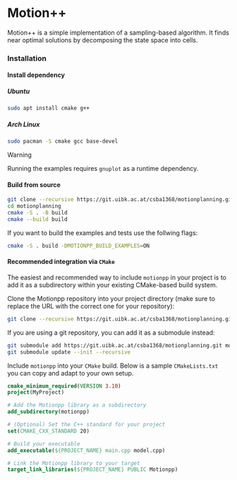 # Motion++

Motion++ is a simple implementation of a sampling-based algorithm. 
It finds near optimal solutions by decomposing the state space into cells.

### Installation

#### Install dependency

##### Ubuntu
```bash
sudo apt install cmake g++
```

##### Arch Linux
```bash
sudo pacman -S cmake gcc base-devel
```

> [!WARNING]
> Running the examples requires `gnuplot` as a runtime dependency.

#### Build from source

```bash
git clone --recursive https://git.uibk.ac.at/csba1368/motionplanning.git 
cd motionplanning
cmake -S . -B build
cmake --build build
```

If you want to build the examples and tests use the follwing flags:

```bash
cmake -S . build -DMOTIONPP_BUILD_EXAMPLES=ON
```

#### Recommended integration via `CMake`

The easiest and recommended way to include `motionpp` in your project is to add it as a subdirectory within your existing CMake-based build system.

Clone the Motionpp repository into your project directory (make sure to replace the URL with the correct one for your repository):

```bash
git clone --recursive https://git.uibk.ac.at/csba1368/motionplanning.git motionpp
```

If you are using a git repository, you can add it as a submodule instead:

```bash
git submodule add https://git.uibk.ac.at/csba1368/motionplanning.git motionpp
git submodule update --init --recursive
```
Include `motionpp` into your `CMake` build.
Below is a sample `CMakeLists.txt` you can copy and adapt to your own setup.

```cmake
cmake_minimum_required(VERSION 3.10)
project(MyProject)

# Add the Motionpp library as a subdirectory
add_subdirectory(motionpp)

# (Optional) Set the C++ standard for your project
set(CMAKE_CXX_STANDARD 20)

# Build your executable
add_executable(${PROJECT_NAME} main.cpp model.cpp)

# Link the Motionpp library to your target
target_link_libraries(${PROJECT_NAME} PUBLIC Motionpp)
```
